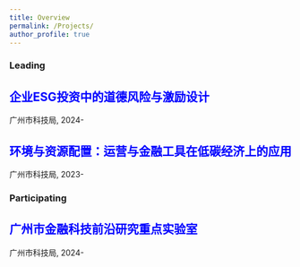 ```yaml
---
title: Overview
permalink: /Projects/
author_profile: true
---
```

### Leading
<style>
  .deep-blue {
    color: #0000FF; /* 蓝色 */
  }
</style>
<h2 class="deep-blue">企业ESG投资中的道德风险与激励设计</h2>
广州市科技局, 2024-

<h2 class="deep-blue">环境与资源配置：运营与金融工具在低碳经济上的应用</h2>
广州市科技局, 2023-

### Participating
<h2 class="deep-blue">广州市金融科技前沿研究重点实验室</h2>
广州市科技局, 2024-
